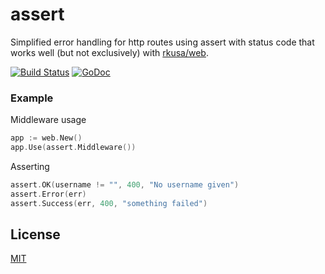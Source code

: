# assert

Simplified error handling for http routes using assert with status code that works well (but not exclusively) with [rkusa/web](https://github.com/rkusa/web).

[![Build Status][travis]](https://travis-ci.org/rkusa/http-assert)
[![GoDoc][godoc]](https://godoc.org/github.com/rkusa/http-assert)

### Example

Middleware usage

```go
app := web.New()
app.Use(assert.Middleware())
```

Asserting

```go
assert.OK(username != "", 400, "No username given")
assert.Error(err)
assert.Success(err, 400, "something failed")
```

## License

[MIT](LICENSE)

[travis]: https://img.shields.io/travis/rkusa/http-assert.svg
[godoc]: http://img.shields.io/badge/godoc-reference-blue.svg
